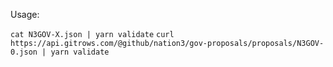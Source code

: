 Usage:

`cat N3GOV-X.json | yarn validate`
`curl https://api.gitrows.com/@github/nation3/gov-proposals/proposals/N3GOV-0.json | yarn validate`
